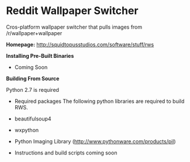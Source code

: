 Reddit Wallpaper Switcher
=========================

Cros-platform wallpaper switcher that pulls images from /r/wallpaper+wallpaper

<b>Homepage:</b>
http://squidtopusstudios.com/software/stuff/rws

<b>Installing Pre-Built Binaries</b>
 - Coming Soon

<b>Building From Source</b>

 Python 2.7 is required
 
 - Required packages
  The following python libraries are required to build RWS.
  - beautifulsoup4
  - wxpython
  - Python Imaging Library (http://www.pythonware.com/products/pil)

 - Instructions and build scripts coming soon
